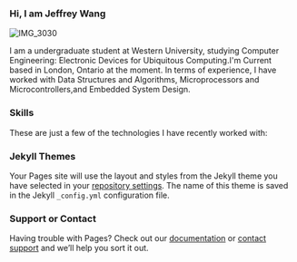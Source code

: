 ### Hi, I am Jeffrey Wang
![IMG_3030](https://user-images.githubusercontent.com/96850874/147764019-ea4d5d9d-9c9a-4e38-a19a-d469eed724c0.JPG)





I am a undergraduate student at Western University, studying Computer Engineering: Electronic Devices for Ubiquitous Computing.I'm Current based in London, Ontario at the moment.
In terms of experience, I have worked with Data Structures and Algorithms, Microprocessors and Microcontrollers,and Embedded System Design.
### Skills
These are just a few of the technologies I have recently worked with:


### Jekyll Themes

Your Pages site will use the layout and styles from the Jekyll theme you have selected in your [repository settings](https://github.com/wjeffrey451/AboutMe/settings/pages). The name of this theme is saved in the Jekyll `_config.yml` configuration file.

### Support or Contact

Having trouble with Pages? Check out our [documentation](https://docs.github.com/categories/github-pages-basics/) or [contact support](https://support.github.com/contact) and we’ll help you sort it out.

